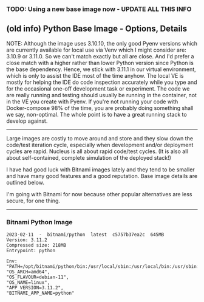 
### TODO: Using a new base image now - UPDATE ALL THIS INFO

## (old info) Python Base Image - Options, Details

NOTE: Although the image uses 3.10.10, the only good Pyenv versions which are currently available for local use via Venv which I might
consider are:   3.10.9  or  3.11.0. So we can't match exactly but all are close. And I'd prefer a close match with
a higher rather than lower Python version since Python is the base dependency. Hence, we stick with 3.11.1 in our
virtual environment, which is only to assist the IDE most of the time anyhow.
The local VE is mostly for helping the IDE do code inspection accurately while you type and for the occasional one-off
development task or experiment. The code we are really running and testing should usually be running in the container,
not in the VE you create with Pyenv. If you're not running your code with Docker-compose 98% of the time, you are
probably doing something shall we say, non-optimal. The whole point is to have a great running stack to develop against.

----

Large images are costly to move around and store and they slow down the code/test iteration cycle,
especially when development and/or deployment cycles are rapid. Nucleus is all about rapid
code/test cycles. (It is also all about self-contained, complete simulation of the deployed stack!)

I have had good luck with Bitnami images lately and they tend to be smaller and have many good features
and a good reputation. Base image details are outlined below.

I'm going with Bitnami for now because other popular alternatives are less secure, for one thing.

----

### Bitnami Python Image

    2023-02-11  -  bitnami/python  latest  c5757b37ea2c  645MB
    Version: 3.11.2
    Compressed size: 218MB
    Entrypoint: python

    Env:
    "PATH=/opt/bitnami/python/bin:/usr/local/sbin:/usr/local/bin:/usr/sbin:/usr/bin:/sbin:/bin",
    "OS_ARCH=amd64",
    "OS_FLAVOUR=debian-11",
    "OS_NAME=linux",
    "APP_VERSION=3.11.2",
    "BITNAMI_APP_NAME=python"



